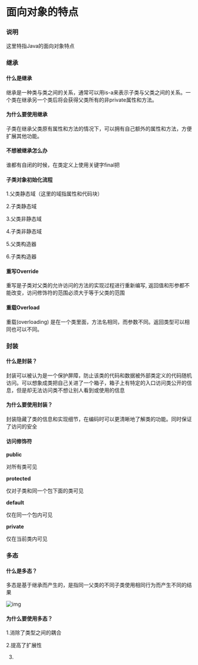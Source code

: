 # 面向对象的特点

### 说明

这里特指Java的面向对象特点

### 继承

#### 什么是继承

继承是一种类与类之间的关系，通常可以用is-a来表示子类与父类之间的关系。一个类在继承另一个类后将会获得父类所有的非private属性和方法。

#### 为什么要使用继承

子类在继承父类原有属性和方法的情况下，可以拥有自己额外的属性和方法，方便扩展其他功能。

#### 不想被继承怎么办

谁都有自闭的时候，在类定义上使用关键字final把

#### 子类对象初始化流程

1.父类静态域（这里的域指属性和代码块）

2.子类静态域

3.父类非静态域

4.子类非静态域

5.父类构造器

6.子类构造器

#### 重写Override

重写是子类对父类的允许访问的方法的实现过程进行重新编写, 返回值和形参都不能改变，访问修饰符的范围必须大于等于父类的范围

#### 重载Overload

重载(overloading) 是在一个类里面，方法名相同，而参数不同。返回类型可以相同也可以不同。

### 封装

#### 什么是封装？

封装可以被认为是一个保护屏障，防止该类的代码和数据被外部类定义的代码随机访问。可以想象成类把自己关进了一个箱子，箱子上有特定的入口访问类公开的信息，但是却无法访问类不想让别人看到或使用的信息

#### 为什么要使用封装？

封装隐藏了类的信息和实现细节，在编码时可以更清晰地了解类的功能。同时保证了访问的安全

#### 访问修饰符

**public**

对所有类可见

**protected**

仅对子类和同一个包下面的类可见

**default**

仅在同一个包内可见

**private**

仅在当前类内可见

### 多态

#### 什么是多态？

多态是基于继承而产生的，是指同一父类的不同子类使用相同行为而产生不同的结果

![img](https://www.runoob.com/wp-content/uploads/2013/12/dt-java.png)

#### 为什么要使用多态？

1.消除了类型之间的耦合

2.提高了扩展性

3.